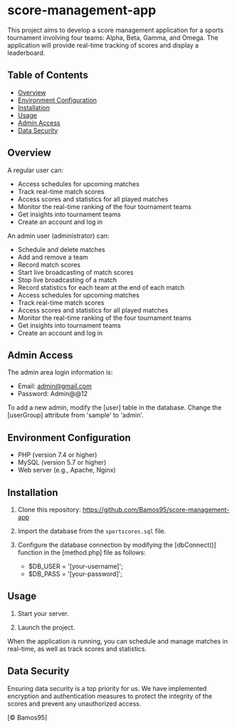 # score-management-app

This project aims to develop a score management application for a sports tournament involving four teams: Alpha, Beta, Gamma, and Omega. The application will provide real-time tracking of scores and display a leaderboard.

## Table of Contents

- [Overview](#overview)
- [Environment Configuration](#environment-configuration)
- [Installation](#installation)
- [Usage](#usage)
- [Admin Access](#admin-access)
- [Data Security](#data-security)

## Overview

A regular user can:

- Access schedules for upcoming matches
- Track real-time match scores
- Access scores and statistics for all played matches
- Monitor the real-time ranking of the four tournament teams
- Get insights into tournament teams
- Create an account and log in

An admin user (administrator) can:

- Schedule and delete matches
- Add and remove a team
- Record match scores
- Start live broadcasting of match scores
- Stop live broadcasting of a match
- Record statistics for each team at the end of each match
- Access schedules for upcoming matches
- Track real-time match scores
- Access scores and statistics for all played matches
- Monitor the real-time ranking of the four tournament teams
- Get insights into tournament teams
- Create an account and log in

## Admin Access

The admin area login information is:

- Email: admin@gmail.com
- Password: Admin@@12

To add a new admin, modify the [user] table in the database. Change the [userGroup] attribute from 'sample' to 'admin'.

## Environment Configuration

- PHP (version 7.4 or higher)
- MySQL (version 5.7 or higher)
- Web server (e.g., Apache, Nginx)

## Installation

1. Clone this repository: https://github.com/Bamos95/score-management-app

2. Import the database from the `sportscores.sql` file.

3. Configure the database connection by modifying the [dbConnect()] function in the [method.php] file as follows:

   - $DB_USER = '[your-username]';
   - $DB_PASS = '[your-password]';

## Usage

1. Start your server.

2. Launch the project.

When the application is running, you can schedule and manage matches in real-time, as well as track scores and statistics.

## Data Security

Ensuring data security is a top priority for us. We have implemented encryption and authentication measures to protect the integrity of the scores and prevent any unauthorized access.

[© Bamos95]

